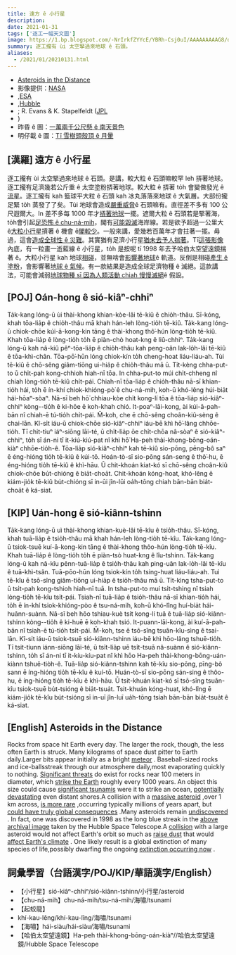 ```yaml
---
title: 遠方 ê 小行星
description:
date: 2021-01-31
tags: ['逐工一幅天文圖']
image: https://1.bp.blogspot.com/-NrIrkfZYYcE/YBRh-Csj0uI/AAAAAAAAAG8/dCwJjG5NzWQXMyFB4elUUMjVYDOkxQq5QCLcBGAsYHQ/s960/AsteroidStreak_hst_960.jpeg
summary: 逐工攏有 ùi 太空掔過來地球 ê 石頭。
aliases:
  - /2021/01/20210131.html
---
```


- [Asteroids in the Distance](https://apod.nasa.gov/apod/ap210131.html)
- 影像提供：[NASA](https://www.nasa.gov/)
- ,[ESA](https://www.esa.int/)
- ,[Hubble](https://www.nasa.gov/mission_pages/hubble/main/index.html)
- ; R. Evans & K. Stapelfeldt ([JPL](https://www.jpl.nasa.gov/)
- )
- 昨昏 ê 圖：[一萬兩千公尺懸 ê 南天景色](https://apod-taigi.blogspot.com/2021/01/20210130.html)
- 明仔載 ê 圖：[Tī 雪樹頭殼頂 ê 月暈](https://apod-taigi.blogspot.com/2021/02/20210201.html)

## [漢羅] 遠方 ê 小行星

逐工攏有 ùi 太空掔過來地球 ê 石頭。是講，較大粒 ê 石頭嘛較罕 leh 挵著地球。逐工攏有足濟幾若公斤重 ê 太空塗粉挵著地球。較大粒 ê 挵著 to̍h 會變做發光 ê[流星](https://solarsystem.nasa.gov/asteroids-comets-and-meteors/meteors-and-meteorites/in-depth/)。逐工攏有 kah 籃球平大粒 ê 石頭 kah 冰丸落落來地球 ê 大氣層。大部份攏足緊 to̍h 蒸發了了矣。Tùi 地球會造成[嚴重威脅](https://cneos.jpl.nasa.gov/sentry/)ê 石頭嘛有。直徑差不多有 100 公尺遐爾大。In 差不多每 1000 年才[挵著地球](https://en.wikipedia.org/wiki/Meteor_Crater#/media/File:Meteorcrater.jpg)一擺。遮爾大粒 ê 石頭若是掔著海，to̍h會引起[足恐怖 ê chu-ná-mih](https://link.springer.com/article/10.1007/s11069-020-04086-6)，閣有[可能毀滅](https://astronomy.com/news/2020/12/common-misconceptions-about-doomsday-asteroid-impacts)海岸線。若是欲予超過一公里大 ê[大粒小行星](https://www.boredpanda.com/size-of-asteroids-alvaro-gracia-montoya/)摃著 ê 機會 ē[閣較少](https://en.wikipedia.org/wiki/Impact_event#/media/File:SmallAsteroidImpacts-Frequency-Bolide-20141114.jpg)。一般來講，愛幾若百萬年才會拄著一擺。毋過，這會[造成全球性 ê 災難](https://cneos.jpl.nasa.gov/sentry/intro.html)。其實猶有足濟小行星[猶未去予人揣著](https://spacewatch.lpl.arizona.edu/)。Tī[這張影像](https://hubblesite.org/image/616/category/39-asteroids)內底，有一粒畫一逝藍線 ê 小行星，to̍h 是按呢 tī 1998 年去予哈伯太空望遠鏡揣著 ê。大粒小行星 kah 地球[相碰](https://apod.nasa.gov/apod/ap050308.html)，並無啥會[影響著地球](https://youtu.be/4Wrc4fHSCpw)ê 軌道。反倒是相碰[產生 ê 塗粉](https://www.youtube.com/watch?v=95tmYmeHf84)，會影響著[地球 ê 氣候](https://en.wikipedia.org/wiki/Impact_winter)。有一款結果是造成全球足濟物種 ê 滅絕。這款講法，可能會減弱[地球物種 sī 因為人類活動 chiah 慢慢滅絕](https://en.wikipedia.org/wiki/Holocene_extinction)ê 假設。

## [POJ] Oán-hong ê sió-kiâⁿ-chhiⁿ

Ta̍k-kang lóng-ū ùi thài-khong khian-kòe-lâi tē-kiû ê chio̍h-thâu. Sī-kóng, khah tōa-lia̍p ê chio̍h-thâu mā khah hán-leh lòng-tio̍h tē-kiû. Ta̍k-kang lóng-ū chiok-chōe kúi-ā-kong-kin tāng ê thài-khong thô͘-hún lòng-tio̍h tē-kiû. Khah tōa-lia̍p ê lòng-tio̍h to̍h ē piàn-chò hoat-kng ê liû-chhiⁿ. Ta̍k-kang lóng-ū kah nâ-kiû pêⁿ-tōa-lia̍p ê chio̍h-thâu kah peng-oân lak-lo̍h-lâi tē-kiû ê tōa-khì-chân. Tōa-pō͘-hūn lóng chiok-kín to̍h cheng-hoat liáu-liáu-ah. Tùi tē-kiû ē chō-sêng giâm-tiōng ui-hia̍p ê chio̍h-thâu mā ū. Ti̍t-kèng chha-put-to ū chi̍t-pah kong-chhioh hiah-nī tōa. In chha-put-to múi chi̍t-chheng nî chiah lòng-tio̍h tē-kiû chi̍t-pái. Chiah-nī tōa-lia̍p ê chio̍h-thâu nā-sī khian-tio̍h hái, to̍h ē ín-khí chiok-khióng-pò͘ ê chu-ná-mih, koh-ū khó-lêng húi-bia̍t hái-hōaⁿ-sòaⁿ. Nā-sī beh hō͘ chhiau-kòe chi̍t kong-lí tōa ê tōa-lia̍p sió-kiâⁿ-chhiⁿ kòng--tio̍h ê ki-hōe ē koh-khah chió. It-poaⁿ-lāi-kong, ài kúi-ā-pah-bān nî chiah-ē tú-tio̍h chi̍t-pái. M̄-koh, che ē chō-sêng choân-kiû-sèng ê chai-lān. Kî-si̍t iáu-ū chiok-chōe sió-kiâⁿ-chhiⁿ iáu-bē khì hō͘-lâng chhōe-tio̍h. Tī chit-tiuⁿ iáⁿ-siōng lāi-té, ū chi̍t-lia̍p ōe chi̍t-chōa nâ-sòaⁿ ê sió-kiâⁿ-chhiⁿ, to̍h sī án-ni tī it-kiú-kiú-pat nî khì hō͘ Ha-peh thài-khong-bōng-oán-kiàⁿ chhōe-tio̍h-ê. Tōa-lia̍p sió-kiâⁿ-chhiⁿ kah tē-kiû sio-pōng, pēng-bô saⁿ ē éng-hióng tio̍h tē-kiû ê kúi-tō. Hoán-tò-sī sio-pōng sán-seng ê thô͘-hu, ē éng-hióng tio̍h tē-kiû ê khì-hāu. Ū chit-khoán kiat-kó sī chō-sêng choân-kiû chiok-chōe bu̍t-chióng ê bia̍t-choa̍t. Chit-khoán kóng-hoat, khó-lêng ē kiám-jio̍k tē-kiû bu̍t-chióng sī in-ūi jîn-lūi oa̍h-tōng chiah bān-bān bia̍t-choa̍t ê ká-siat.

## [KIP] Uán-hong ê sió-kiânn-tshinn

Ta̍k-kang lóng-ū uì thài-khong khian-kuè-lâi tē-kîu ê tsio̍h-thâu. Sī-kóng, khah tuā-lia̍p ê tsio̍h-thâu mā khah hán-leh lòng-tio̍h tē-kîu. Ta̍k-kang lóng-ū tsiok-tsuē kuí-ā-kong-kin tāng ê thài-khong thôo-hún lòng-tio̍h tē-kîu. Khah tuā-lia̍p ê lòng-tio̍h to̍h ē piàn-tsò huat-kng ê lîu-tshinn. Ta̍k-kang lóng-ū kah nâ-kîu pênn-tuā-lia̍p ê tsio̍h-thâu kah ping-uân lak-lo̍h-lâi tē-kîu ê tuā-khì-tsân. Tuā-pōo-hūn lóng tsiok-kín to̍h tsing-huat liáu-liáu-ah. Tuì tē-kîu ē tsō-sîng giâm-tiōng ui-hia̍p ê tsio̍h-thâu mā ū. Ti̍t-kìng tsha-put-to ū tsi̍t-pah kong-tshioh hiah-nī tuā. In tsha-put-to muí tsi̍t-tshing nî tsiah lòng-tio̍h tē-kîu tsi̍t-pái. Tsiah-nī tuā-lia̍p ê tsio̍h-thâu nā-sī khian-tio̍h hái, to̍h ē ín-khí tsiok-khióng-pòo ê tsu-ná-mih, koh-ū khó-lîng huí-bia̍t hái-huānn-suànn. Nā-sī beh hōo tshiau-kuè tsi̍t kong-lí tuā ê tuā-lia̍p sió-kiânn-tshinn kòng--tio̍h ê ki-huē ē koh-khah tsió. It-puann-lāi-kong, ài kuí-ā-pah-bān nî tsiah-ē tú-tio̍h tsi̍t-pái. M̄-koh, tse ē tsō-sîng tsuân-kîu-sìng ê tsai-lān. Kî-si̍t iáu-ū tsiok-tsuē sió-kiânn-tshinn iáu-bē khì hōo-lâng tshuē-tio̍h. Tī tsit-tiunn iánn-siōng lāi-té, ū tsi̍t-lia̍p uē tsi̍t-tsuā nâ-suànn ê sió-kiânn-tshinn, to̍h sī án-ni tī it-kíu-kíu-pat nî khì hōo Ha-peh thài-khong-bōng-uán-kiànn tshuē-tio̍h-ê. Tuā-lia̍p sió-kiânn-tshinn kah tē-kîu sio-pōng, pīng-bô sann ē íng-hióng tio̍h tē-kîu ê kuí-tō. Huán-tò-sī sio-pōng sán-sing ê thôo-hu, ē íng-hióng tio̍h tē-kîu ê khì-hāu. Ū tsit-khuán kiat-kó sī tsō-sîng tsuân-kîu tsiok-tsuē bu̍t-tsióng ê bia̍t-tsua̍t. Tsit-khuán kóng-huat, khó-lîng ē kiám-jio̍k tē-kîu bu̍t-tsióng sī in-uī jîn-luī ua̍h-tōng tsiah bān-bān bia̍t-tsua̍t ê ká-siat.

## [English] Asteroids in the Distance 

Rocks from space hit Earth every day. The larger the rock, though, the less often Earth is struck. Many kilograms of space dust pitter to Earth daily.Larger bits appear initially as a bright [meteor](https://solarsystem.nasa.gov/asteroids-comets-and-meteors/meteors-and-meteorites/in-depth/) . Baseball-sized rocks and ice-ballsstreak through our atmosphere daily,most evaporating quickly to nothing. [Significant threats](https://cneos.jpl.nasa.gov/sentry/) do exist for rocks near 100 meters in diameter, which [strike the Earth](https://en.wikipedia.org/wiki/Meteor_Crater#/media/File:Meteorcrater.jpg) roughly every 1000 years. An object this size could cause [significant tsunamis](https://link.springer.com/article/10.1007/s11069-020-04086-6) were it to strike an ocean, [potentially devastating](https://astronomy.com/news/2020/12/common-misconceptions-about-doomsday-asteroid-impacts) even distant shores.A collision with a [massive asteroid](https://www.boredpanda.com/size-of-asteroids-alvaro-gracia-montoya/) ,over 1 km across, [is more rare](https://en.wikipedia.org/wiki/Impact_event#/media/File:SmallAsteroidImpacts-Frequency-Bolide-20141114.jpg) ,occurring typically millions of years apart, but [could have truly global consequences](https://cneos.jpl.nasa.gov/sentry/intro.html) .Many asteroids remain [undiscovered](https://spacewatch.lpl.arizona.edu/) . In fact, one was discovered in 1998 as the long blue streak in the [above archival image](https://hubblesite.org/image/616/category/39-asteroids) taken by the Hubble Space Telescope.A [collision](https://apod.nasa.gov/apod/ap050308.html) with a large asteroid would not affect Earth's orbit so much as [raise dust](https://www.youtube.com/watch?v=95tmYmeHf84) that would [affect Earth's climate](https://en.wikipedia.org/wiki/Impact_winter) . One likely result is a global extinction of many species of life,possibly dwarfing the ongoing [extinction occurring now](https://en.wikipedia.org/wiki/Holocene_extinction) .

## 詞彙學習（台語漢字/POJ/KIP/華語漢字/English）

- 【小行星】sió-kiâⁿ-chhiⁿ/sió-kiânn-tshinn/小行星/asteroid
- 【chu-ná-mih】chu-ná-mih/tsu-ná-mih/海嘯/tsunami
- 【起蛟龍】
- khí-kau-lêng/khí-kau-lîng/海嘯/tsunami
- 【海嘯】hái-siàu/hái-siàu/海嘯/tsunami
- 【哈伯太空望遠鏡】Ha-peh thài-khong-bōng-oán-kiàⁿ//哈伯太空望遠鏡/Hubble Space Telescope

